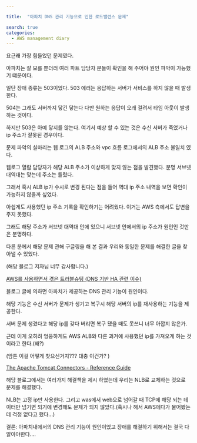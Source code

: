 ```yaml
---

title:  "아파치 DNS 관리 기능으로 인한 로드밸런스 문제"

search: true
categories: 
  - AWS management diary
---
```




요근래 가장 힘들었던 문제였다. 

아파치는 잘 모를 뿐더러 여러 파트 담당자 분들이 확인을 해 주어야 원인 파악이 가능했기 떄문이다.

일단 장애 종류는 503이었다. 503 에러는 응답하는 서버가 서비스를 하지 않을 때 발생한다.

504는 그래도 서버까지 닿긴 닿는다 다만 원하는 응답이 오래 걸려서 타임 아웃이 발생하는 것이다. 

하지만 503은 아예 닿지를 않는다. 여기서 예상 할 수 있는 것은 수신 서버가 죽었거나 ip 주소가 잘못된 경우이다. 

문제 파악의 실마리는 웹 로그의 ALB 주소와 vpc 흐름 로그에서의 ALB 주소 불일치 였다. 

웹로그 열람 담당자가 해당 ALB 주소가 이상하게 맞지 않는 점을 발견했다. 분명 서브넷 대역대는 맞는데 주소는 틀렸다. 

그래서 혹시 ALB ip가 수시로 변경 된다는 점을 들어 역대 ip 주소 내역을 보면 확인이 가능하지 않을까 싶었다. 

아쉽게도 사용했던 ip 주소 기록을 확인하기는 어려웠다.  이거는 AWS 측에서도 답변을 주지 못했다. 

그래도 해당 주소가 서브넷 대역대 안에 있으니 서브넷 안에서의 ip 주소가 원인인 것만은 분명하다.

다른 분께서 해당 문제 관해 구글링을 해 본 결과 우리와 동일한 문제를 해결한 글을 찾아낼 수 있었다.

(해당 블로그 저자님 너무 감사합니다.)

[AWS를 사용하면서 겪은 트러블슈팅 (DNS 기반 HA 관련 이슈)](http://dveamer.github.io/backend/TroubleshootingDNSHAOnAWS.html)

블로그 글에 의하면 아파치가 제공하는 DNS 관리 기능이 원인이다.

해당 기능은  수신 서버가 문제가 생기고 복구시 해당 서버의 ip를 재사용하는 기능을 제공한다.

서버 문제 생겼다고 해당 ip를 갖다 버리면 복구 됐을 때도 못쓰니 너무 아깝지 않은가.

근데 이게 오히려 엉뚱하게도 AWS ALB와 다른 과거에 사용했던 ip를 가져오게 하는 것이라고 한다.(왜?)

(암튼 이걸 어떻게 찾으신거지??? 대충 이건가? )

[The Apache Tomcat Connectors - Reference Guide](https://tomcat.apache.org/connectors-doc/reference/workers.html)

해당 블로그에서는 여러가지 해결책을 제시 하였는데 우리는 NLB로 교체하는 것으로 문제를 해결했다.

NLB는 고정 ip만 사용한다.  그리고 was에서 web으로 넘어갈 때 TCP에 해당 되는 데이터만 넘기면 되기에 변경해도 문제가 되지 않았다.(혹시나 해서 AWS에다가 물어봤는데 걱정 없다고 했다...)

결론:  아파치내에서의 DNS 관리 기능이 원인이었고 장애를 해결하기 위해서는 결국 다 알아야한다....
